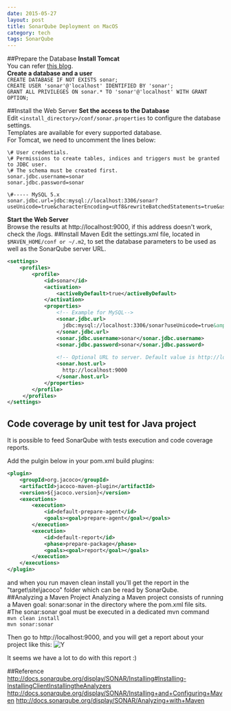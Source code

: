 ```yaml
---
date: 2015-05-27
layout: post
title: SonarQube Deployment on MacOS
category: tech
tags: SonarQube
---
```

##Prepare the Database
**Install Tomcat**  
You can refer [this blog](https://wolfpaulus.com/jounal/mac/tomcat8/).  
**Create a database and a user**  
```CREATE DATABASE IF NOT EXISTS sonar;```  
```CREATE USER 'sonar'@'localhost' IDENTIFIED BY 'sonar';```  
```GRANT ALL PRIVILEGES ON sonar.* TO 'sonar'@'localhost' WITH GRANT OPTION;```

##Install the Web Server
**Set the access to the Database**  
Edit ```<install_directory>/conf/sonar.properties``` to configure the database settings.  
Templates are available for every supported database.  
For Tomcat, we need to uncomment the lines below:

```
\# User credentials.  
\# Permissions to create tables, indices and triggers must be granted to JDBC user.  
\# The schema must be created first.  
sonar.jdbc.username=sonar  
sonar.jdbc.password=sonar  
```

```
\#----- MySQL 5.x  
sonar.jdbc.url=jdbc:mysql://localhost:3306/sonar?useUnicode=true&characterEncoding=utf8&rewriteBatchedStatements=true&useConfigs=maxPerformance
```

**Start the Web Server**  
Browse the results at http://localhost:9000, if this address doesn't work, check the /logs.
##Install Maven
Edit the settings.xml file, located in ```$MAVEN_HOME/conf or ~/.m2```, to set the database parameters to be used as well as the SonarQube server URL.

```xml
<settings>
    <profiles>
        <profile>
            <id>sonar</id>
            <activation>
                <activeByDefault>true</activeByDefault>
            </activation>
            <properties>
                <!-- Example for MySQL-->
                <sonar.jdbc.url>
                  jdbc:mysql://localhost:3306/sonar?useUnicode=true&amp;characterEncoding=utf8
                </sonar.jdbc.url>
                <sonar.jdbc.username>sonar</sonar.jdbc.username>
                <sonar.jdbc.password>sonar</sonar.jdbc.password>
 
                <!-- Optional URL to server. Default value is http://localhost:9000 -->
                <sonar.host.url>
                  http://localhost:9000
                </sonar.host.url>
            </properties>
        </profile>
     </profiles>
</settings>
```
## Code coverage by unit test for Java project
It is possible to feed SonarQube with tests execution and code coverage reports.

Add the pulgin below in your pom.xml build plugins:

```xml
<plugin>
	<groupId>org.jacoco</groupId>
	<artifactId>jacoco-maven-plugin</artifactId>
	<version>${jacoco.version}</version>                   
	<executions>
		<execution>
			<id>default-prepare-agent</id>
			<goals><goal>prepare-agent</goal></goals>
		</execution>
		<execution>
			<id>default-report</id>
			<phase>prepare-package</phase>
			<goals><goal>report</goal></goals>
		</execution>
	</executions>
</plugin>
```
and when you run maven clean install you'll get the report in the "target\site\jacoco" folder which can be read by SonarQube.		
##Analyzing a Maven Project
Analyzing a Maven project consists of running a Maven goal: sonar:sonar in the directory where the pom.xml file sits.  
\#The sonar:sonar goal must be executed in a dedicated mvn command  
```mvn clean install```  
```mvn sonar:sonar```

Then go to http://localhost:9000, and you will get a report about your project like this:
![Y](/images/process/sonar.png)

It seems we have a lot to do with this report :)

##Reference
http://docs.sonarqube.org/display/SONAR/Installing#Installing-InstallingClientInstallingtheAnalyzers
http://docs.sonarqube.org/display/SONAR/Installing+and+Configuring+Maven
http://docs.sonarqube.org/display/SONAR/Analyzing+with+Maven

